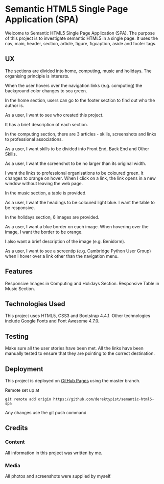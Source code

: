 # Semantic HTML5 Single Page Application (SPA)

Welcome to Semantic HTML5 Single Page Application (SPA).  The purpose of this project is to investigate semantic HTML5 in a single page.
It uses the nav, main, header, section, article, figure, figcaption, aside and footer tags.

## UX

The sections are divided into home, computing, music and holidays.  The organising principle is interests.

When the user hovers over the navigation links (e.g. computing) the background color
changes to sea green.

In the home section, users can go to the footer section to find out who the author is.

As a user, I want to see who created this project.

It has a brief description of each section.

In the computing section, there are 3 articles - skills, screenshots and links to professional associations.

As a user, I want skills to be divided into Front End, Back End and Other Skills.

As a user, I want the screenshot to be no larger than its original width.

I want the links to professional organisations to be coloured green.  It changes to orange on hover.
When I click on a link, the link opens in a new window without leaving the web page.

In the music section, a table is provided.

As a user, I want the headings to be coloured light blue.  I want the table to be responsive.

In the holidays section, 6 images are provided.

As a user, I want a blue border on each image.  When hovering over the image, I want
the border to be orange.

I also want a brief description of the image (e.g. Benidorm).

As a user, I want to see a screentip (e.g. Cambridge Python User Group) when I hover over a link other than
the navigation menu.

## Features

Responsive Images in Computing and Holidays Section.
Responsive Table in Music Section.

## Technologies Used

This project uses HTML5, CSS3 and Bootstrap 4.4.1.  Other technologies include
Google Fonts and Font Awesome 4.7.0.

## Testing

Make sure all the user stories have been met.  All the links have been manually
tested to ensure that they are pointing to the correct destination.

## Deployment

This project is deployed on [GitHub Pages](https://derektypist.github.io/semantic-html5-spa) using the master branch.

Remote set up at

    git remote add origin https://github.com/derektypist/semantic-html5-spa
    
Any changes use the git push command.

## Credits

### Content

All information in this project was written by me.

### Media

All photos and screenshots were supplied by myself.




